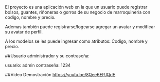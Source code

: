 El proyecto es una aplicación web en la que un usuario puede registrar bolsos, guantes, riñoneras o gorros de su negocio de marroquinería con codigo, nombre y precio. 

Ademas también puede registrarse/logearse agregar un avatar y modificar su avatar de perfil.

A los modelos se les puede ingresar como atributos: Codigo, nombre y precio.

##Usuario administrador y su contraseña:

usuario: admin 
contraseña: 1234

##Video Demostración https://youtu.be/8Qee6EPJQdE
